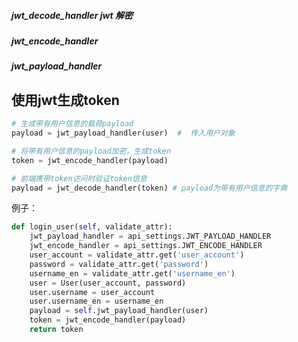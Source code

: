 ##### jwt_decode_handler      jwt 解密

##### jwt_encode_handler      

##### jwt_payload_handler    



## 使用jwt生成token

```python
# 生成带有用户信息的载荷payload
payload = jwt_payload_handler(user)  #  传入用户对象

# 将带有用户信息的payload加密，生成token
token = jwt_encode_handler(payload)

# 前端携带token访问时验证token信息
payload = jwt_decode_handler(token) # payload为带有用户信息的字典
```

例子：

```python
def login_user(self, validate_attr):
    jwt_payload_handler = api_settings.JWT_PAYLOAD_HANDLER
    jwt_encode_handler = api_settings.JWT_ENCODE_HANDLER
    user_account = validate_attr.get('user_account')
    password = validate_attr.get('password')
    username_en = validate_attr.get('username_en')
    user = User(user_account, password)
    user.username = user_account
    user.username_en = username_en
    payload = self.jwt_payload_handler(user)
    token = jwt_encode_handler(payload)
    return token
```









